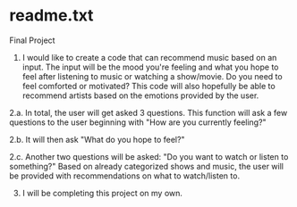 # readme.txt
Final Project


1. I would like to create a code that can recommend music based on an input. The input will be the mood you're feeling and what you hope to feel after listening to music or watching a show/movie. Do you need to feel comforted or motivated? This code will also hopefully be able to recommend artists based on the emotions provided by the user.


2.a. In total, the user will get asked 3 questions. This function will ask a few questions to the user beginning with "How are you currently feeling?"


2.b. It will then ask "What do you hope to feel?"


2.c. Another two questions will be asked: "Do you want to watch or listen to something?" Based on already categorized shows and music, the user will be provided with recommendations on what to watch/listen to. 

3. I will be completing this project on my own. 
